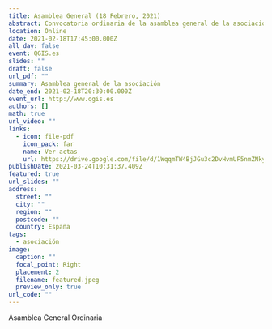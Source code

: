 ```yaml
---
title: Asamblea General (18 Febrero, 2021)
abstract: Convocatoria ordinaria de la asamblea general de la asociación
location: Online
date: 2021-02-18T17:45:00.000Z
all_day: false
event: QGIS.es
slides: ""
draft: false
url_pdf: ""
summary: Asamblea general de la asociación
date_end: 2021-02-18T20:30:00.000Z
event_url: http://www.qgis.es
authors: []
math: true
url_video: ""
links:
  - icon: file-pdf
    icon_pack: far
    name: Ver actas
    url: https://drive.google.com/file/d/1WqqmTW4BjJGu3c2DvHvmUF5nmZNkyNeQ/view?usp=sharing
publishDate: 2021-03-24T10:31:37.409Z
featured: true
url_slides: ""
address:
  street: ""
  city: ""
  region: ""
  postcode: ""
  country: España
tags:
  - asociación
image:
  caption: ""
  focal_point: Right
  placement: 2
  filename: featured.jpeg
  preview_only: true
url_code: ""
---
```

Asamblea General Ordinaria